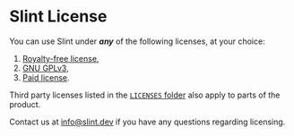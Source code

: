 <!-- Copyright © SixtyFPS GmbH <info@slint.dev> ; SPDX-License-Identifier: GPL-3.0-only OR LicenseRef-Slint-Royalty-free-1.1 OR LicenseRef-Slint-commercial -->

# Slint License

You can use Slint under ***any*** of the following licenses, at your choice:

1. [Royalty-free license](https://github.com/slint-ui/slint/blob/master/LICENSES/LicenseRef-Slint-Royalty-free-1.1.md),
2. [GNU GPLv3](https://github.com/slint-ui/slint/blob/master/LICENSES/GPL-3.0-only.txt),
3. [Paid license](https://slint.dev/pricing.html).

Third party licenses listed in the [`LICENSES` folder](https://github.com/slint-ui/slint/tree/master/LICENSES) also apply to parts of the product.

Contact us at [info@slint.dev](mailto:info@slint.dev) if you have any questions regarding licensing.


